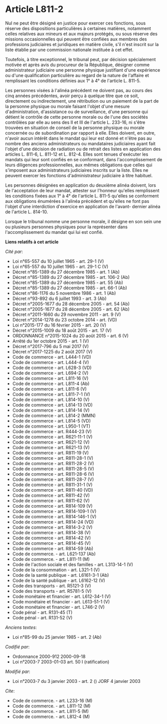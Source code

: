 # Article L811-2

Nul ne peut être désigné en justice pour exercer ces fonctions, sous réserve des dispositions particulières à certaines
matières, notamment celles relatives aux mineurs et aux majeurs protégés, ou sous réserve des missions occasionnelles qui
peuvent être confiées aux membres des professions judiciaires et juridiques en matière civile, s'il n'est inscrit sur la
liste établie par une commission nationale instituée à cet effet.

Toutefois, à titre exceptionnel, le tribunal peut, par décision spécialement motivée et après avis du procureur de la
République, désigner comme administrateur judiciaire une personne physique justifiant d'une expérience ou d'une qualification
particulière au regard de la nature de l'affaire et remplissant les conditions définies aux 1° à 4° de l'article L. 811-5.

Les personnes visées à l'alinéa précédent ne doivent pas, au cours des cinq années précédentes, avoir perçu à quelque titre
que ce soit, directement ou indirectement, une rétribution ou un paiement de la part de la personne physique ou morale
faisant l'objet d'une mesure d'administration, d'assistance ou de surveillance, d'une personne qui détient le contrôle de
cette personne morale ou de l'une des sociétés contrôlées par elle au sens des II et III de l'article L. 233-16, ni s'être
trouvées en situation de conseil de la personne physique ou morale concernée ou de subordination par rapport à elle. Elles
doivent, en outre, n'avoir aucun intérêt dans le mandat qui leur est donné et n'être pas au nombre des anciens
administrateurs ou mandataires judiciaires ayant fait l'objet d'une décision de radiation ou de retrait des listes en
application des articles L. 811-6, L. 811-12 et L. 812-4. Elles sont tenues d'exécuter les mandats qui leur sont confiés en
se conformant, dans l'accomplissement de leurs diligences professionnelles, aux mêmes obligations que celles qui s'imposent
aux administrateurs judiciaires inscrits sur la liste. Elles ne peuvent exercer les fonctions d'administrateur judiciaire à
titre habituel.

Les personnes désignées en application du deuxième alinéa doivent, lors de l'acceptation de leur mandat, attester sur
l'honneur qu'elles remplissent les conditions fixées aux 1° à 4° de l'article L. 811-5 qu'elles se conforment aux obligations
énumérées à l'alinéa précédent et qu'elles ne font pas l'objet d'une interdiction d'exercice en application de l'avant-
dernier alinéa de l'article L. 814-10.

Lorsque le tribunal nomme une personne morale, il désigne en son sein une ou plusieurs personnes physiques pour la
représenter dans l'accomplissement du mandat qui lui est confié.

**Liens relatifs à cet article**

_Cité par_:

  - Loi n°65-557 du 10 juillet 1965 - art. 29-1 (V)
  - Loi n°65-557 du 10 juillet 1965 - art. 29-1 C (V)
  - Décret n°85-1389 du 27 décembre 1985 - art. 1 (Ab)
  - Décret n°85-1389 du 27 décembre 1985 - art. 106-2 (Ab)
  - Décret n°85-1389 du 27 décembre 1985 - art. 55 (Ab)
  - Décret n°85-1389 du 27 décembre 1985 - art. 66-1 (Ab)
  - Décret n°86-1176 du 5 novembre 1986 - art. 1 (Ab)
  - Décret n°93-892 du 6 juillet 1993 - art. 3 (Ab)
  - Décret n°2005-1677 du 28 décembre 2005 - art. 54 (Ab)
  - Décret n°2005-1677 du 28 décembre 2005 - art. 62 (Ab)
  - Décret n°2011-1660 du 29 novembre 2011 - art. 9 (V)
  - Décret n°2014-1278 du 23 octobre 2014 - art. (VD)
  - Loi n°2015-177 du 16 février 2015 - art. 20 (V)
  - Décret n°2015-1009 du 18 août 2015 - art. 17 (V)
  - ORDONNANCE n°2015-1024 du 20 août 2015 - art. 6 (V)
  - Arrêté du 1er octobre 2015 - art. 1 (V)
  - Décret n°2017-796 du 5 mai 2017 (V)
  - Décret n°2017-1225 du 2 août 2017 (V)
  - Code de commerce - art. L444-1 (VD)
  - Code de commerce - art. L444-4 (V)
  - Code de commerce - art. L628-3 (VD)
  - Code de commerce - art. L694-2 (V)
  - Code de commerce - art. L811-16 (V)
  - Code de commerce - art. L811-4 (Ab)
  - Code de commerce - art. L811-6 (V)
  - Code de commerce - art. L811-7-1 (V)
  - Code de commerce - art. L814-10 (V)
  - Code de commerce - art. L814-13 (VD)
  - Code de commerce - art. L814-14 (V)
  - Code de commerce - art. L814-2 (MMN)
  - Code de commerce - art. L814-5 (VD)
  - Code de commerce - art. L950-1 (VT)
  - Code de commerce - art. R444-23 (V)
  - Code de commerce - art. R621-11-1 (V)
  - Code de commerce - art. R621-12 (V)
  - Code de commerce - art. R621-13 (V)
  - Code de commerce - art. R811-19 (V)
  - Code de commerce - art. R811-28-1 (V)
  - Code de commerce - art. R811-28-2 (V)
  - Code de commerce - art. R811-28-5 (V)
  - Code de commerce - art. R811-28-6 (V)
  - Code de commerce - art. R811-28-7 (V)
  - Code de commerce - art. R811-31-1 (V)
  - Code de commerce - art. R811-40 (VD)
  - Code de commerce - art. R811-42 (V)
  - Code de commerce - art. R811-62 (V)
  - Code de commerce - art. R814-109 (V)
  - Code de commerce - art. R814-109-1 (V)
  - Code de commerce - art. R814-146-1 (V)
  - Code de commerce - art. R814-24 (VD)
  - Code de commerce - art. R814-3-2 (V)
  - Code de commerce - art. R814-38 (V)
  - Code de commerce - art. R814-42 (V)
  - Code de commerce - art. R814-45 (V)
  - Code de commerce - art. R814-59 (Ab)
  - Code de commerce. - art. L621-137 (Ab)
  - Code de commerce. - art. L811-11 (M)
  - Code de l'action sociale et des familles - art. L313-14-1 (V)
  - Code de la consommation - art. L321-1 (V)
  - Code de la santé publique - art. L6161-3-1 (Ab)
  - Code de la santé publique - art. L6162-12 (V)
  - Code des transports - art. R5121-3 (V)
  - Code des transports - art. R5781-5 (V)
  - Code monétaire et financier - art. L612-34-1 (V)
  - Code monétaire et financier - art. L613-51-1 (V)
  - Code monétaire et financier - art. L746-2 (V)
  - Code pénal - art. R131-45 (T)
  - Code pénal - art. R131-52 (V)

_Anciens textes_:

  - Loi n°85-99 du 25 janvier 1985 - art. 2 (Ab)

_Codifié par_:

  - Ordonnance 2000-912 2000-09-18
  - Loi n°2003-7 2003-01-03 art. 50 I (ratification)

_Modifié par_:

  - Loi n°2003-7 du 3 janvier 2003 - art. 2 () JORF 4 janvier 2003

_Cite_:

  - Code de commerce. - art. L233-16 (M)
  - Code de commerce. - art. L811-12 (M)
  - Code de commerce. - art. L811-5 (M)
  - Code de commerce. - art. L812-4 (M)
